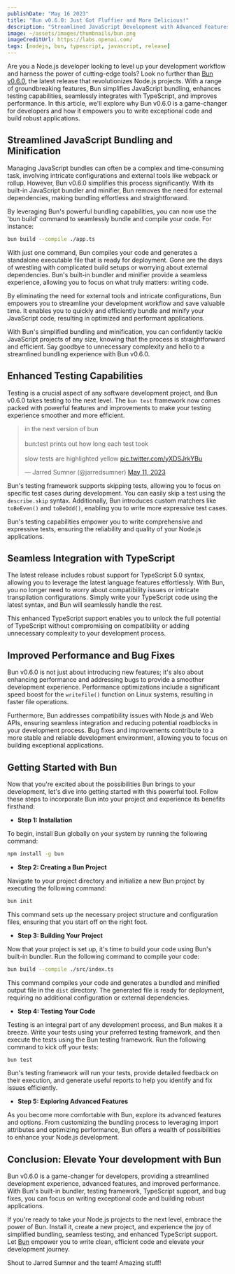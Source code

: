 ```yaml
---
publishDate: "May 16 2023"
title: "Bun v0.6.0: Just Got Fluffier and More Delicious!"
description: "Streamlined JavaScript Development with Advanced Features."
image: ~/assets/images/thumbnails/bun.png
imageCreditUrl: https://labs.openai.com/
tags: [nodejs, bun, typescript, javascript, release]
---
```


Are you a Node.js developer looking to level up your development workflow and harness the power of cutting-edge tools? Look no further than [Bun v0.6.0](https://bun.sh/blog/bun-v0.6.0), the latest release that revolutionizes Node.js projects. With a range of groundbreaking features, Bun simplifies JavaScript bundling, enhances testing capabilities, seamlessly integrates with TypeScript, and improves performance. In this article, we'll explore why Bun v0.6.0 is a game-changer for developers and how it empowers you to write exceptional code and build robust applications.

## Streamlined JavaScript Bundling and Minification

Managing JavaScript bundles can often be a complex and time-consuming task, involving intricate configurations and external tools like webpack or rollup. However, Bun v0.6.0 simplifies this process significantly. With its built-in JavaScript bundler and minifier, Bun removes the need for external dependencies, making bundling effortless and straightforward.

By leveraging Bun's powerful bundling capabilities, you can now use the 'bun build' command to seamlessly bundle and compile your code. For instance:

```bash
bun build --compile ./app.ts
```

With just one command, Bun compiles your code and generates a standalone executable file that is ready for deployment. Gone are the days of wrestling with complicated build setups or worrying about external dependencies. Bun's built-in bundler and minifier provide a seamless experience, allowing you to focus on what truly matters: writing code.

By eliminating the need for external tools and intricate configurations, Bun empowers you to streamline your development workflow and save valuable time. It enables you to quickly and efficiently bundle and minify your JavaScript code, resulting in optimized and performant applications.

With Bun's simplified bundling and minification, you can confidently tackle JavaScript projects of any size, knowing that the process is straightforward and efficient. Say goodbye to unnecessary complexity and hello to a streamlined bundling experience with Bun v0.6.0.

## Enhanced Testing Capabilities

Testing is a crucial aspect of any software development project, and Bun v0.6.0 takes testing to the next level. The `bun test` framework now comes packed with powerful features and improvements to make your testing experience smoother and more efficient.

<blockquote class="twitter-tweet"><p lang="en" dir="ltr">in the next version of bun<br><br>bun:test prints out how long each test took<br><br>slow tests are highlighted yellow <a href="https://t.co/yXDSJrkYBu">pic.twitter.com/yXDSJrkYBu</a></p>&mdash; Jarred Sumner (@jarredsumner) <a href="https://twitter.com/jarredsumner/status/1656569942354042880?ref_src=twsrc%5Etfw">May 11, 2023</a></blockquote> <script async src="https://platform.twitter.com/widgets.js" charset="utf-8"></script>

Bun's testing framework supports skipping tests, allowing you to focus on specific test cases during development. You can easily skip a test using the `describe.skip` syntax. Additionally, Bun introduces custom matchers like `toBeEven()` and `toBeOdd()`, enabling you to write more expressive test cases.

Bun's testing capabilities empower you to write comprehensive and expressive tests, ensuring the reliability and quality of your Node.js applications.

## Seamless Integration with TypeScript

The latest release includes robust support for TypeScript 5.0 syntax, allowing you to leverage the latest language features effortlessly. With Bun, you no longer need to worry about compatibility issues or intricate transpilation configurations. Simply write your TypeScript code using the latest syntax, and Bun will seamlessly handle the rest.

This enhanced TypeScript support enables you to unlock the full potential of TypeScript without compromising on compatibility or adding unnecessary complexity to your development process.

## Improved Performance and Bug Fixes

Bun v0.6.0 is not just about introducing new features; it's also about enhancing performance and addressing bugs to provide a smoother development experience. Performance optimizations include a significant speed boost for the `writeFile()` function on Linux systems, resulting in faster file operations.

Furthermore, Bun addresses compatibility issues with Node.js and Web APIs, ensuring seamless integration and reducing potential roadblocks in your development process. Bug fixes and improvements contribute to a more stable and reliable development environment, allowing you to focus on building exceptional applications.

## Getting Started with Bun

Now that you're excited about the possibilities Bun brings to your development, let's dive into getting started with this powerful tool. Follow these steps to incorporate Bun into your project and experience its benefits firsthand:

- **Step 1: Installation**

To begin, install Bun globally on your system by running the following command:


```bash
npm install -g bun
```

- **Step 2: Creating a Bun Project**

Navigate to your project directory and initialize a new Bun project by executing the following command:

```bash
bun init
```

This command sets up the necessary project structure and configuration files, ensuring that you start off on the right foot.

- **Step 3: Building Your Project**

Now that your project is set up, it's time to build your code using Bun's built-in bundler. Run the following command to compile your code:

```bash
bun build --compile ./src/index.ts
```

This command compiles your code and generates a bundled and minified output file in the `dist` directory. The generated file is ready for deployment, requiring no additional configuration or external dependencies.

- **Step 4: Testing Your Code**

Testing is an integral part of any development process, and Bun makes it a breeze. Write your tests using your preferred testing framework, and then execute the tests using the Bun testing framework. Run the following command to kick off your tests:

```bash
bun test
```

Bun's testing framework will run your tests, provide detailed feedback on their execution, and generate useful reports to help you identify and fix issues efficiently.

- **Step 5: Exploring Advanced Features**

As you become more comfortable with Bun, explore its advanced features and options. From customizing the bundling process to leveraging import attributes and optimizing performance, Bun offers a wealth of possibilities to enhance your Node.js development.

## Conclusion: Elevate Your development with Bun

Bun v0.6.0 is a game-changer for developers, providing a streamlined development experience, advanced features, and improved performance. With Bun's built-in bundler, testing framework, TypeScript support, and bug fixes, you can focus on writing exceptional code and building robust applications.

If you're ready to take your Node.js projects to the next level, embrace the power of Bun. Install it, create a new project, and experience the joy of simplified bundling, seamless testing, and enhanced TypeScript support. Let [Bun](https://github.com/oven-sh/bun) empower you to write clean, efficient code and elevate your development journey.

Shout to Jarred Sumner and the team! Amazing stuff!
